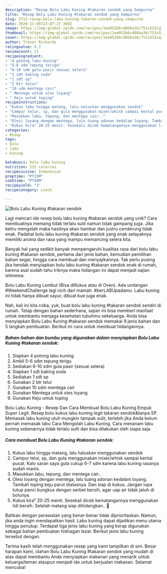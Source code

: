 ```yaml
---
description: "Resep Bolu Labu Kuning #takaran sendok yang Sempurna"
title: "Resep Bolu Labu Kuning #takaran sendok yang Sempurna"
slug: 3712-resep-bolu-labu-kuning-takaran-sendok-yang-sempurna
date: 2020-11-05T23:07:27.360Z
image: https://img-global.cpcdn.com/recipes/1ee052b6cd86ba36/751x532cq70/bolu-labu-kuning-takaran-sendok-foto-resep-utama.jpg
thumbnail: https://img-global.cpcdn.com/recipes/1ee052b6cd86ba36/751x532cq70/bolu-labu-kuning-takaran-sendok-foto-resep-utama.jpg
cover: https://img-global.cpcdn.com/recipes/1ee052b6cd86ba36/751x532cq70/bolu-labu-kuning-takaran-sendok-foto-resep-utama.jpg
author: Trevor Richards
ratingvalue: 4.7
reviewcount: 11
recipeingredient:
- "4 potong labu kuning"
- "5-6 sdm tepung terigu"
- "6-10 sdm gula pasir sesuai selera"
- "1 sdt baking soda"
- "1 sdt sp"
- "2 btr telur"
- "10 sdm mentega cair"
- " Mentega untuk oles loyang"
- " Keju untuk toping"
recipeinstructions:
- "Kukus labu hingga matang, lalu haluskan menggunakan sendok"
- "Campur telur, sp, dan gula menggunakan mixer/whisk sampai kental pucat. Kalo saran saya gula cukup 6-7 sdm karena labu kuning rasanya sudah manis."
- "Masukkan labu, tepung, dan mentega cair.."
- "Olesi loyang dengan mentega, lalu tuang adonan kedalam loyang. Tambah toping keju parut diatasnya. Dan siap di kukus. Jangan lupa tutup panci bungkus dengan serbet bersih, agar uap air tidak jatuh di bolunya."
- "Kukus kira² 20-25 menit. Sesekali dicek kematangannya menggunakan lidi bersih. Setelah matang siap dihidangkan.. 🤤"
categories:
- Resep
tags:
- bolu
- labu
- kuning

katakunci: bolu labu kuning 
nutrition: 232 calories
recipecuisine: Indonesian
preptime: "PT15M"
cooktime: "PT49M"
recipeyield: "3"
recipecategory: Lunch

---
```



![Bolu Labu Kuning #takaran sendok](https://img-global.cpcdn.com/recipes/1ee052b6cd86ba36/751x532cq70/bolu-labu-kuning-takaran-sendok-foto-resep-utama.jpg)

Lagi mencari ide resep bolu labu kuning #takaran sendok yang unik? Cara membuatnya memang tidak terlalu sulit namun tidak gampang juga. Jika keliru mengolah maka hasilnya akan hambar dan justru cenderung tidak enak. Padahal bolu labu kuning #takaran sendok yang enak selayaknya memiliki aroma dan rasa yang mampu memancing selera kita.

Banyak hal yang sedikit banyak mempengaruhi kualitas rasa dari bolu labu kuning #takaran sendok, pertama dari jenis bahan, kemudian pemilihan bahan segar, hingga cara membuat dan menyajikannya. Tak perlu pusing jika hendak menyiapkan bolu labu kuning #takaran sendok enak di rumah, karena asal sudah tahu triknya maka hidangan ini dapat menjadi sajian istimewa.

Bolu Labu Kuning Lembut (Bisa diKukus atau di Oven). Ada undangan #WeekendChallenge lagi nich dari mamah. #berLABUpadamu. Labu kuning ini tidak hanya dibuat sayur, dibuat kue juga enak.


Nah, kali ini kita coba, yuk, buat bolu labu kuning #takaran sendok sendiri di rumah. Tetap dengan bahan sederhana, sajian ini bisa memberi manfaat untuk membantu menjaga kesehatan tubuhmu sekeluarga. Anda bisa menyiapkan Bolu Labu Kuning #takaran sendok memakai 9 jenis bahan dan 5 langkah pembuatan. Berikut ini cara untuk membuat hidangannya.

<!--inarticleads1-->

##### Bahan-bahan dan bumbu yang digunakan dalam menyiapkan Bolu Labu Kuning #takaran sendok:

1. Siapkan 4 potong labu kuning
1. Ambil 5-6 sdm tepung terigu
1. Sediakan 6-10 sdm gula pasir (sesuai selera)
1. Siapkan 1 sdt baking soda
1. Sediakan 1 sdt sp
1. Gunakan 2 btr telur
1. Gunakan 10 sdm mentega cair
1. Gunakan  Mentega untuk oles loyang
1. Gunakan  Keju untuk toping


Bolu Labu Kuning - Resep Dan Cara Membuat Bolu Labu Kuning Empuk Super Legit. Resep bolu kukus labu kuning legit takaran sendok&amp;tanpa SP. Memasak labu kuning utuh mungkin tampak sulit, terlebih jika Anda belum pernah memasak labu Cara Mengolah Labu Kuning. Cara menanam labu kuning sebenarnya tidak terlalu sulit dan bisa dilakukan oleh siapa saja. 

<!--inarticleads2-->

##### Cara membuat Bolu Labu Kuning #takaran sendok:

1. Kukus labu hingga matang, lalu haluskan menggunakan sendok
1. Campur telur, sp, dan gula menggunakan mixer/whisk sampai kental pucat. Kalo saran saya gula cukup 6-7 sdm karena labu kuning rasanya sudah manis.
1. Masukkan labu, tepung, dan mentega cair..
1. Olesi loyang dengan mentega, lalu tuang adonan kedalam loyang. Tambah toping keju parut diatasnya. Dan siap di kukus. Jangan lupa tutup panci bungkus dengan serbet bersih, agar uap air tidak jatuh di bolunya.
1. Kukus kira² 20-25 menit. Sesekali dicek kematangannya menggunakan lidi bersih. Setelah matang siap dihidangkan.. 🤤


Bahkan dengan perawatan yang benar-benar tidak diprioritaskan. Namun, jika anda ingin mendapatkan hasil. Labu kuning dapat dijadikan menu utama hingga penutup. Terdapat tiga jenis labu kuning yang kerap digunakan sebagai bahan pembuatan hidnagan lezat. Berikut jenis labu kuning tersebut dengan. 

Terima kasih telah menggunakan resep yang kami tampilkan di sini. Besar harapan kami, olahan Bolu Labu Kuning #takaran sendok yang mudah di atas dapat membantu Anda menyiapkan makanan yang menarik untuk keluarga/teman ataupun menjadi ide untuk berjualan makanan. Selamat mencoba!
